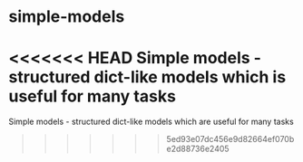 simple-models
=============

<<<<<<< HEAD
Simple models - structured dict-like models which is useful for many tasks
=======
Simple models - structured dict-like models which are useful for many tasks
>>>>>>> 5ed93e07dc456e9d82664ef070be2d88736e2405
